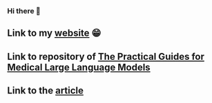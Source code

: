 ### Hi there 👋

## Link to my [website](https://gensuto.github.io) 😁
## Link to repository of [The Practical Guides for Medical Large Language Models](https://github.com/gensuto/MedLLMsPracticalGuide.git)
## Link to the [article](https://paperswithcode.com/paper/a-survey-of-large-language-models-in-medicine)

<!--
**gensuto/gensuto** is a ✨ _special_ ✨ repository because its `README.md` (this file) appears on your GitHub profile.

Here are some ideas to get you started:

- 🔭 I’m currently working on ...
- 🌱 I’m currently learning ...
- 👯 I’m looking to collaborate on ...
- 🤔 I’m looking for help with ...
- 💬 Ask me about ...
- 📫 How to reach me: ...
- 😄 Pronouns: ...
- ⚡ Fun fact: ...
-->
